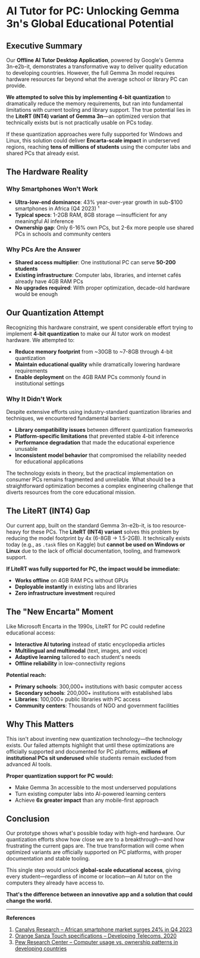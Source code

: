 # AI Tutor for PC: Unlocking Gemma 3n's Global Educational Potential

## Executive Summary

Our **Offline AI Tutor Desktop Application**, powered by Google's Gemma 3n-e2b-it, demonstrates a transformative way to deliver quality education to developing countries. However, the full Gemma 3n model requires hardware resources far beyond what the average school or library PC can provide. 

**We attempted to solve this by implementing 4-bit quantization** to dramatically reduce the memory requirements, but ran into fundamental limitations with current tooling and library support. The true potential lies in the **LiteRT (INT4) variant of Gemma 3n**—an optimized version that technically exists but is not practically usable on PCs today. 

If these quantization approaches were fully supported for Windows and Linux, this solution could deliver **Encarta-scale impact** in underserved regions, reaching **tens of millions of students** using the computer labs and shared PCs that already exist.

## The Hardware Reality

### Why Smartphones Won't Work
* **Ultra-low-end dominance**: 43% year-over-year growth in sub-$100 smartphones in Africa (Q4 2023) ¹
* **Typical specs**: 1-2GB RAM, 8GB storage —insufficient for any meaningful AI inference
* **Ownership gap**: Only 6-16% own PCs, but 2-6x more people use shared PCs in schools and community centers 

### Why PCs Are the Answer
* **Shared access multiplier**: One institutional PC can serve **50-200 students**
* **Existing infrastructure**: Computer labs, libraries, and internet cafés already have 4GB RAM PCs
* **No upgrades required**: With proper optimization, decade-old hardware would be enough

## Our Quantization Attempt

Recognizing this hardware constraint, we spent considerable effort trying to implement **4-bit quantization** to make our AI tutor work on modest hardware. We attempted to:

* **Reduce memory footprint** from ~30GB to ~7-8GB through 4-bit quantization
* **Maintain educational quality** while dramatically lowering hardware requirements
* **Enable deployment** on the 4GB RAM PCs commonly found in institutional settings

### Why It Didn't Work

Despite extensive efforts using industry-standard quantization libraries and techniques, we encountered fundamental barriers:

* **Library compatibility issues** between different quantization frameworks
* **Platform-specific limitations** that prevented stable 4-bit inference
* **Performance degradation** that made the educational experience unusable
* **Inconsistent model behavior** that compromised the reliability needed for educational applications

The technology exists in theory, but the practical implementation on consumer PCs remains fragmented and unreliable. What should be a straightforward optimization becomes a complex engineering challenge that diverts resources from the core educational mission.

## The LiteRT (INT4) Gap

Our current app, built on the standard Gemma 3n-e2b-it, is too resource-heavy for these PCs. The **LiteRT (INT4) variant** solves this problem by reducing the model footprint by 4x (6-8GB → 1.5-2GB). It technically exists today (e.g., as `.task` files on Kaggle) but **cannot be used on Windows or Linux** due to the lack of official documentation, tooling, and framework support.

**If LiteRT was fully supported for PC, the impact would be immediate:**
* **Works offline** on 4GB RAM PCs without GPUs
* **Deployable instantly** in existing labs and libraries
* **Zero infrastructure investment** required

## The "New Encarta" Moment

Like Microsoft Encarta in the 1990s, LiteRT for PC could redefine educational access:

* **Interactive AI tutoring** instead of static encyclopedia articles
* **Multilingual and multimodal** (text, images, and voice)
* **Adaptive learning** tailored to each student's needs
* **Offline reliability** in low-connectivity regions

**Potential reach:**
* **Primary schools**: 300,000+ institutions with basic computer access
* **Secondary schools**: 200,000+ institutions with established labs
* **Libraries**: 100,000+ public libraries with PC access
* **Community centers**: Thousands of NGO and government facilities

## Why This Matters

This isn't about inventing new quantization technology—the technology exists. Our failed attempts highlight that until these optimizations are officially supported and documented for PC platforms, **millions of institutional PCs sit underused** while students remain excluded from advanced AI tools.

**Proper quantization support for PC would:**
* Make Gemma 3n accessible to the most underserved populations
* Turn existing computer labs into AI-powered learning centers
* Achieve **6x greater impact** than any mobile-first approach

## Conclusion

Our prototype shows what's possible today with high-end hardware. Our quantization efforts show how close we are to a breakthrough—and how frustrating the current gaps are. The true transformation will come when optimized variants are officially supported on PC platforms, with proper documentation and stable tooling.

This single step would unlock **global-scale educational access**, giving every student—regardless of income or location—an AI tutor on the computers they already have access to.

**That's the difference between an innovative app and a solution that could change the world.**

---

**References**
1. [Canalys Research – African smartphone market surges 24% in Q4 2023](https://www.canalys.com/newsroom/africa-smartphone-market-Q4-2023)
2. [Orange Sanza Touch specifications – Developing Telecoms, 2020](https://developingtelecoms.com/telecom-technology/telecom-devices-platforms/10053-orange-releasing-android-powered-ultra-low-cost-smartphone-for-africa.html)
3. [Pew Research Center – Computer usage vs. ownership patterns in developing countries](https://www.pewresearch.org/global/2007/10/04/chapter-8-computers-and-technology/)
